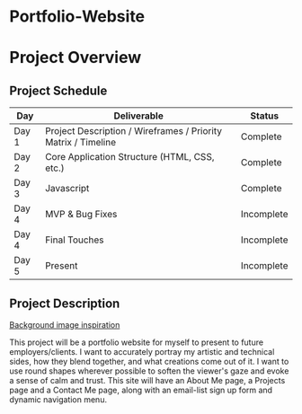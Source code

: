# Portfolio-Website
# Project Overview

## Project Schedule

|  Day | Deliverable | Status
|---|---| ---|
|Day 1| Project Description / Wireframes / Priority Matrix / Timeline | Complete
|Day 2| Core Application Structure (HTML, CSS, etc.) | Complete
|Day 3| Javascript | Complete
|Day 4| MVP & Bug Fixes | Incomplete
|Day 4| Final Touches | Incomplete
|Day 5| Present | Incomplete


## Project Description

[Background image inspiration](https://codepen.io/collinstheuncoder/pen/YpvOpw)

This project will be a portfolio website for myself to present to future employers/clients. I want to accurately portray my artistic and technical sides, how they blend together, and what creations come out of it. I want to use round shapes wherever possible to soften the viewer's gaze and evoke a sense of calm and trust. This site will have an About Me page, a Projects page and a Contact Me page, along with an email-list sign up form and dynamic navigation menu.